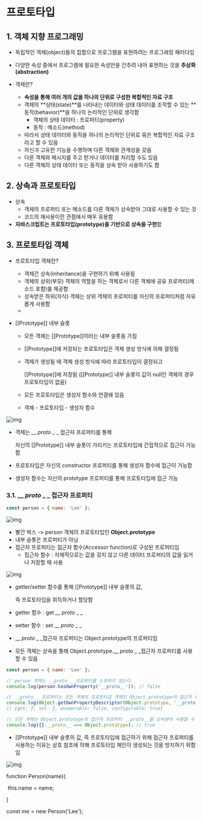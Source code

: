 # 프로토타입

## 1. 객체 지향 프로그래밍

* 독립적인 객체(object)들의 집합으로 프로그램을 표현하려는 프로그래밍 패러다임

* 다양한 속성 중에서 프로그램에 필요한 속성만을 간추려 내어 표현하는 것을 **추상화(abstraction)**
* 객체란?
  * **속성을 통해 여러 개의 값을 하나의 단위로 구성한 복합적인 자료 구조**
  * 객체의 **상태(state)**를 나타내는 데이터와 상태 데이터를 조작할 수 있는 **동작(behavior)**을 하나의 논리적인 단위로 생각함
    * 객체의 상태 데이터 : 프로퍼티(property)
    * 동작 : 메소드(method)
  * 따라서 상태 데이터와 동작을 하나의 논리적인 단위로 묶은 복합적인 자료 구조라고 할 수 있음
  * 자신긔 고유한 기능을 수행하며 다른 객체와 관계성을 갖음
  * 다른 객체와 메시지를 주고 받거나 데이터를 처리할 수도 있음
  * 다른 객체의 상태 데이터 또는 동작을 상속 받아 사용하기도 함





## 2. 상속과 프로토타입

* 상속
  * 객체의 프로퍼티 또는 메소드를 다른 객체가 상속받아 그대로 사용할 수 있는 것
  * 코드의 재사용이란 관점에서 매우 유용함
* **자바스크립트는 프로토타입(prototype)을 기반으로 상속을 구현**함





## 3. 프로토타입 객체

* 프로토타입 객체란?
  * 객체간 상속(inheritance)을 구현하기 위해 사용됨
  * 객체의 상위(부모) 객체의 역할을 하는 객체로서 다른 객체에 공유 프로퍼티(메소드 포함)를 제공함
  * 상속받은 하위(자식) 객체는 상위 객체의 프로퍼티를 자신의 프로퍼티처럼 자유롭게 사용함
  * 

* [[Prototype]] 내부 슬롯

  * 모든 객체는 [[Prototype]]이라는 내부 슬롯을 가짐

  * [[Prototype]]에 저장되는 프로토타입은 객체 생성 방식에 의해 결정됨

  * 객체가 생성될 때 객체 생성 방식에 따라 프로토타입이 결정되고

    [[Prototype]]에 저장됨 ([[Prototype]] 내부 슬롯의 값이 null인 객체의 경우 프로토타입이 없음)

  * 모든 프로토타입은 생성자 함수와 연결돼 있음

  * 객체 - 프로토타입 - 생성자 함수 



![img](https://poiemaweb.com/assets/fs-images/19-3.png)





* 객체는 __ _proto_ _ _ 접근자 프로퍼티를 통해 

  자신의 [[Prototype]] 내부 슬롯이 가리키는 프로토타입에 간접적으로 접근이 가능함

* 프로토타입은 자신의 constructor 프로퍼티를 통해 생성자 함수에 접근이 가능함

* 생성자 함수는 자신의 prototype 프로퍼티를 통해 프로토타입에 접근 가능





### 3.1. __ _proto_ _ _ 접근자 프로퍼티

```javascript
const person = { name: 'Lee' };
```

![img](https://poiemaweb.com/assets/fs-images/19-4.png)



* 빨간 박스 -> person 객체의 프로토타입인 **Object.prototype**
* 내부 슬롯은 프로퍼티가 아님
* 접근자 프로퍼티는 접근자 함수(Accessor function)로 구성된 프로퍼티임
  * 접근자 함수 : 자체적으로는 값을 갖지 않고 다른 데이터 프로퍼티의 값을 읽거나 저장할 때 사용



![img](https://poiemaweb.com/assets/fs-images/19-5.png)



* getter/setter 함수를 통해 [[Prototype]] 내부 슬롯의 값, 

  즉 프로토타입을 취득하거나 할당함

* getter 함수 :  get __ _proto_ _ _

* setter 함수 : set __ _proto_ _ _



*  __ _proto_ _ _접근자 프로퍼티는 Object.prototype의 프로퍼티임
*  모든 객체는 상속을 통해 Object.prototype.__ _proto_ _ _접근자 프로퍼티를 사용할 수 있음

```javascript
const person = { name: 'Lee' };

// person 객체는 __proto__ 프로퍼티를 소유하지 않는다.
console.log(person.hasOwnProperty('__proto__')); // false

// __proto__ 프로퍼티는 모든 객체의 프로토타입 객체인 Object.prototype의 접근자 프로퍼티이다.
console.log(Object.getOwnPropertyDescriptor(Object.prototype, '__proto__'));
// {get: ƒ, set: ƒ, enumerable: false, configurable: true}

// 모든 객체는 Object.prototype의 접근자 프로퍼티 __proto__를 상속받아 사용할 수 있다.
console.log({}.__proto__ === Object.prototype); // true
```

* [[Prototype]] 내부 슬롯의 값, 즉 프로토타입에 접근하기 위해 접근자 프로퍼티를 사용하는 이유는 상호 참조에 의해 프로토타입 체인이 생성되는 것을 방지하기 위함임













![img](https://poiemaweb.com/assets/fs-images/19-18.png)



function Person(name){

​	this.name = name;

}

const me = new Person('Lee');